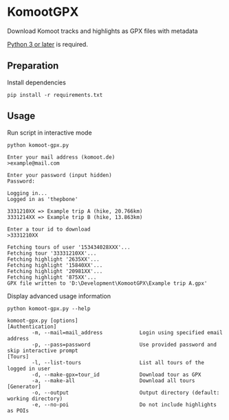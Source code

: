 # KomootGPX
Download Komoot tracks and highlights as GPX files with metadata

[Python 3 or later](https://www.python.org/downloads/) is required.

## Preparation

Install dependencies
```
pip install -r requirements.txt
```

## Usage

Run script in interactive mode
```
python komoot-gpx.py
```
```
Enter your mail address (komoot.de)
>example@mail.com

Enter your password (input hidden)
Password:

Logging in...
Logged in as 'thepbone'

3331210XX => Example trip A (hike, 20.766km)
3331214XX => Example trip B (hike, 13.863km)

Enter a tour id to download
>3331210XX

Fetching tours of user '153434028XXX'...
Fetching tour '33331210XX'...
Fetching highlight '2635XX'...
Fetching highlight '15840XX'...
Fetching highlight '20981XX'...
Fetching highlight '875XX'...
GPX file written to 'D:\Development\KomootGPX\Example trip A.gpx'
```

Display advanced usage information
```
python komoot-gpx.py --help
```
```
komoot-gpx.py [options]
[Authentication]
        -m, --mail=mail_address            Login using specified email address
        -p, --pass=password                Use provided password and skip interactive prompt
[Tours]
        -l, --list-tours                   List all tours of the logged in user
        -d, --make-gpx=tour_id             Download tour as GPX
        -a, --make-all                     Download all tours
[Generator]
        -o, --output                       Output directory (default: working directory)
        -e, --no-poi                       Do not include highlights as POIs
```
